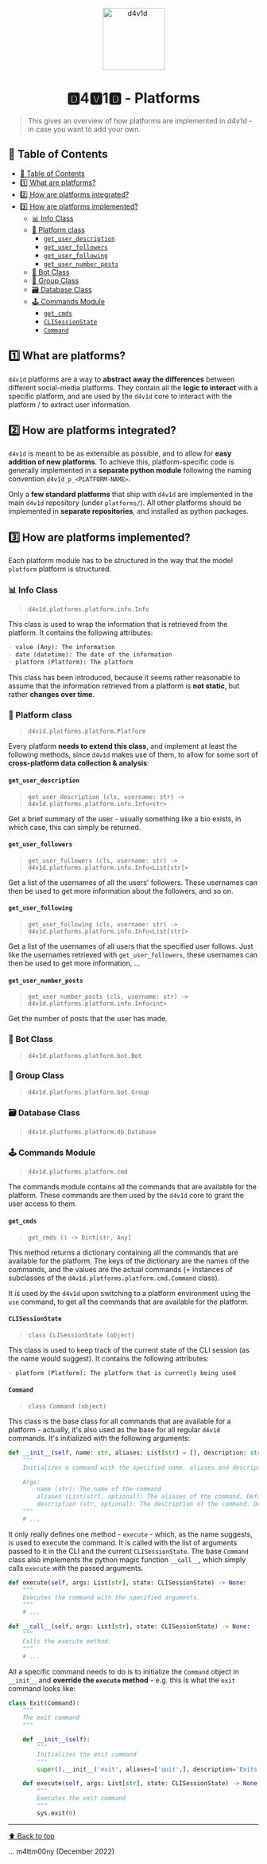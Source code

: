 <p align="center">
  <img alt="d4v1d" src="media/logo.png" width="125" height="125" />
</p>
<h1 align="center">🅳4🆅1🅳 - Platforms</h1>

> This gives an overview of how platforms are implemented in d4v1d - in case you want to add your own.

## 📖 Table of Contents

- [📖 Table of Contents](#-table-of-contents)
- [1️⃣ What are platforms?](#1️⃣-what-are-platforms)
- [2️⃣ How are platforms integrated?](#2️⃣-how-are-platforms-integrated)
- [3️⃣ How are platforms implemented?](#3️⃣-how-are-platforms-implemented)
  - [📊 Info Class](#-info-class)
  - [🚉 Platform class](#-platform-class)
    - [`get_user_description`](#get_user_description)
    - [`get_user_followers`](#get_user_followers)
    - [`get_user_following`](#get_user_following)
    - [`get_user_number_posts`](#get_user_number_posts)
  - [🤖 Bot Class](#-bot-class)
  - [👥 Group Class](#-group-class)
  - [🗃️ Database Class](#️-database-class)
  - [🕹️ Commands Module](#️-commands-module)
    - [`get_cmds`](#get_cmds)
    - [`CLISessionState`](#clisessionstate)
    - [`Command`](#command)

## 1️⃣ What are platforms?

`d4v1d` platforms are a way to **abstract away the differences** between different social-media platforms. They contain all the **logic to interact** with a specific platform, and are used by the `d4v1d` core to interact with the platform / to extract user information.

## 2️⃣ How are platforms integrated?

`d4v1d` is meant to be as extensible as possible, and to allow for **easy addition of new platforms**. To achieve this, platform-specific code is generally implemented in a **separate python module** following the naming convention `d4v1d_p_<PLATFORM-NAME>`.

Only a **few standard platforms** that ship with `d4v1d` are implemented in the main `d4v1d` repository (under `platforms/`). All other platforms should be implemented in **separate repositories**, and installed as python packages.

## 3️⃣ How are platforms implemented?

Each platform module has to be structured in the way that the model `platform` platform is structured.

### 📊 Info Class

> `d4v1d.platforms.platform.info.Info`

This class is used to wrap the information that is retrieved from the platform. It contains the following attributes:

```md
- value (Any): The information
- date (datetime): The date of the information
- platform (Platform): The platform
```

This class has been introduced, because it seems rather reasonable to assume that the information retrieved from a platform is **not static**, but rather **changes over time**.

### 🚉 Platform class

> `d4v1d.platforms.platform.Platform`

Every platform **needs to extend this class**, and implement at least the following methods, since `d4v1d` makes use of them, to allow for some sort of **cross-platform data collection & analysis**:

#### `get_user_description`

> `get_user_description (cls, username: str) -> d4v1d.platforms.platform.info.Info<str>`

Get a brief summary of the user - usually something like a bio exists, in which case, this can simply be returned.

#### `get_user_followers`

> `get_user_followers (cls, username: str) -> d4v1d.platforms.platform.info.Info<List[str]>`

Get a list of the usernames of all the users' followers. These usernames can then be used to get more information about the followers, and so on.

#### `get_user_following`

> `get_user_following (cls, username: str) -> d4v1d.platforms.platform.info.Info<List[str]>`

Get a list of the usernames of all users that the specified user follows. Just like the usernames retrieved with `get_user_followers`, these usernames can then be used to get more information, ...

#### `get_user_number_posts`

> `get_user_number_posts (cls, username: str) -> d4v1d.platforms.platform.info.Info<int>`

Get the number of posts that the user has made.

### 🤖 Bot Class

> `d4v1d.platforms.platform.bot.Bot`

### 👥 Group Class

> `d4v1d.platforms.platform.bot.Group`

### 🗃️ Database Class

> `d4v1d.platforms.platform.db.Database`

### 🕹️ Commands Module

> `d4v1d.platforms.platform.cmd`

The commands module contains all the commands that are available for the platform. These commands are then used by the `d4v1d` core to grant the user access to them.

#### `get_cmds`

> `get_cmds () -> Dict[str, Any]`

This method returns a dictionary containing all the commands that are available for the platform. The keys of the dictionary are the names of the commands, and the values are the actual commands (= instances of subclasses of the `d4v1d.platforms.platform.cmd.Command` class).

It is used by the `d4v1d` upon switching to a platform environment using the `use` command, to get all the commands that are available for the platform.

#### `CLISessionState`

> `class CLISessionState (object)`

This class is used to keep track of the current state of the CLI session (as the name would suggest). It contains the following attributes:

```md
- platform (Platform): The platform that is currently being used
```

#### `Command`

> `class Command (object)`

This class is the base class for all commands that are available for a platform - actually, it's also used as the base for all regular `d4v1d` commands. It's initialized with the following arguments:

```python
def __init__(self, name: str, aliases: List[str] = [], description: str = ''):
    """
    Initializes a command with the specified name, aliases and description.

    Args:
        name (str): The name of the command
        aliases (List[str], optional): The aliases of the command. Defaults to [].
        description (str, optional): The description of the command. Defaults to ''.
    """
    # ...
```

It only really defines one method - `execute` - which, as the name suggests, is used to execute the command. It is called with the list of arguments passed to it in the CLI and the current `CLISessionState`. The base `Command` class also implements the python magic function `__call__`, which simply calls `execute` with the passed arguments.

```python
def execute(self, args: List[str], state: CLISessionState) -> None:
    """
    Executes the command with the specified arguments.
    """
    # ...

def __call__(self, args: List[str], state: CLISessionState) -> None:
    """
    Calls the execute method.
    """
    # ...
```

All a specific command needs to do is to initialize the `Command` object in `__init__` and **override the `execute` method** - e.g. this is what the `exit` command looks like:

```python
class Exit(Command):
    """
    The exit command
    """

    def __init__(self):
        """
        Initializes the exit command
        """
        super().__init__('exit', aliases=['quit',], description='Exits the program')

    def execute(self, args: List[str], state: CLISessionState) -> None:
        """
        Executes the exit command
        """
        sys.exit(0)
```

---

[⬆️ Back to top](#table-of-contents)

... m4ttm00ny (December 2022)
